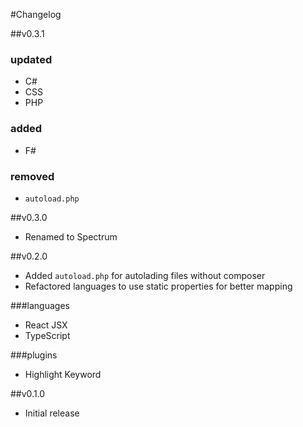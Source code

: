 #Changelog

##v0.3.1
### updated
 - C#
 - CSS
 - PHP

### added
 - F#

### removed
- `autoload.php`

##v0.3.0
- Renamed to Spectrum

##v0.2.0
- Added `autoload.php` for autolading files without composer
- Refactored languages to use static properties for better mapping

###languages
- React JSX
- TypeScript

###plugins
-  Highlight Keyword

##v0.1.0
- Initial release
